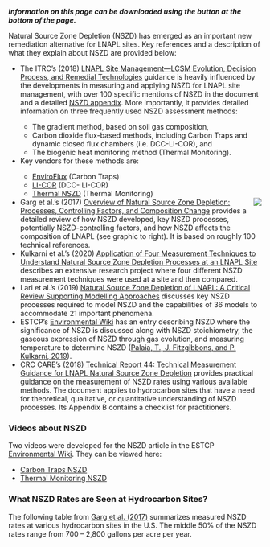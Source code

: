 <i><b>Information on this page can be downloaded using the button at the bottom of the page.</b></i><br>

Natural Source Zone Depletion (NSZD) has emerged as an important new remediation alternative for LNAPL sites. Key references and a description of what they explain about NSZD are provided below:

<ul>
<li> The ITRC’s (2018) <a href="https://lnapl-3.itrcweb.org/appendix-b-natural-source-zone-depletion-nszd-appendix/" target="_blank">LNAPL Site Management—LCSM Evolution, Decision Process, and Remedial Technologies</a> guidance is heavily influenced by the developments in measuring and applying NSZD for LNAPL site management, with over 100 specific mentions of NSZD in the document and a detailed <a href="https://lnapl-3.itrcweb.org/appendix-b-natural-source-zone-depletion-nszd-appendix/#exec_sum" target="_blank">NSZD appendix</a>. More importantly, it provides detailed information on three frequently used NSZD assessment methods: </li>
<ul>
<li> The gradient method, based on soil gas composition,  </li>
<li> Carbon dioxide flux-based methods, including Carbon Traps and dynamic closed flux chambers (i.e. DCC-LI-COR), and  </li>
<li> The biogenic heat monitoring method (Thermal Monitoring).  </li>
</ul>

<li>	Key vendors for these methods are: </li><ul>
<li>	<a href= "https://www.soilgasflux.com/" target="_blank">EnviroFlux</a> (Carbon Traps) </li>
<li>	<a href= "https://www.licor.com/env/products/soil_flux/" target="_blank">LI-COR</a> (DCC- LI-COR) </li>
<li>	<a href= "https://www.thermalnszd.com/" target="_blank">Thermal NSZD</a> (Thermal Monitoring) </li>
</ul>

<img style="float: right;" src="./07_NSZD-Estimation/Tier_3/Picture1.png">

<li>	Garg et al.’s (2017) <a href= "https://ngwa.onlinelibrary.wiley.com/doi/full/10.1111/gwmr.12219" target="_blank">Overview of Natural Source Zone Depletion: Processes, Controlling Factors, and Composition Change</a> provides a detailed review of how NSZD developed, key NSZD processes, potentially NSZD-controlling factors, and how NSZD affects the composition of LNAPL (see graphic to right). It is based on roughly 100 technical references. </li>

<li>	Kulkarni et al.’s (2020) <a href= "https://doi.org/10.1111/gwmr.12398" target="_blank">Application of Four Measurement Techniques to Understand Natural Source Zone Depletion Processes at an LNAPL Site</a> describes an extensive research project where four different NSZD measurement techniques were used at a site and then compared. </li>

<li>	Lari et al.’s (2019) <a href= "https://www.sciencedirect.com/science/article/pii/S0043135419302994" target="_blank">Natural Source Zone Depletion of LNAPL: A Critical Review Supporting Modelling Approaches</a> discusses key NSZD processes required to model NSZD and the capabilities of 36 models to accommodate 21 important phenomena. </li>

<li>	ESTCP’s <a href= "https://www.enviro.wiki/index.php?title=Natural_Source_Zone_Depletion_(NSZD)" target="_blank">Environmental Wiki</a> has an entry describing NSZD where the significance of NSZD is discussed along with NSZD stoichiometry, the gaseous expression of NSZD through gas evolution, and measuring temperature to determine NSZD (<a href= "https://www.enviro.wiki/index.php?title=Natural_Source_Zone_Depletion_(NSZD)" target="_blank">Palaia, T., J. Fitzgibbons, and P. Kulkarni, 2019</a>). </li>

<li>	CRC CARE’s (2018) <a href= "https://www.crccare.com/files/dmfile/CRCCARETechnicalreport44_TechnicalmeasurementguidanceforLNAPLnaturalsourcezonedepletion.pdf" target="_blank">Technical Report 44: Technical Measurement Guidance for LNAPL Natural Source Zone Depletion</a> provides practical guidance on the measurement of NSZD rates using various available methods. The document applies to hydrocarbon sites that have a need for theoretical, qualitative, or quantitative understanding of NSZD processes. Its Appendix B contains a checklist for practitioners. </li>
</ul>

<h3><b> Videos about NSZD </b></h3>

Two videos were developed for the NSZD article in the ESTCP <a href= "https://www.enviro.wiki/index.php?title=Natural_Source_Zone_Depletion_(NSZD)" target="_blank">Environmental Wiki</a>. They can be viewed here:
<ul>
<li> <a href= "https://www.youtube.com/watch?v=4KF1uRIOZoQ" target="_blank">Carbon Traps NSZD</a> </li>
<li> <a href= "https://www.youtube.com/watch?v=oh3WFyrtUL0" target="_blank">Thermal Monitoring NSZD</a> </li>
</ul>

<h3><b> What NSZD Rates are Seen at Hydrocarbon Sites? </b></h3>

The following table from <a href= "https://ngwa.onlinelibrary.wiley.com/doi/full/10.1111/gwmr.12219" target="_blank">Garg et al. (2017)</a> summarizes measured NSZD rates at various hydrocarbon sites in the U.S. The middle 50% of the NSZD rates range from 700 – 2,800 gallons per acre per year.




